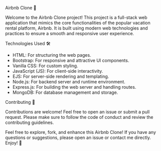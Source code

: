 Airbnb Clone 🏡

Welcome to the Airbnb Clone project! This project is a full-stack web application that mimics the core functionalities of the popular vacation rental platform, Airbnb. It is built using modern web technologies and practices to ensure a smooth and responsive user experience. 

 Technologies Used 🛠️

- HTML: For structuring the web pages.
- Bootstrap: For responsive and attractive UI components.
- Vanilla CSS: For custom styling.
- JavaScript (JS): For client-side interactivity.
- EJS: For server-side rendering and templating.
- Node.js: For backend server and runtime environment.
- Express.js: For building the web server and handling routes.
- MongoDB: For database management and storage.


 Contributing 🤝

Contributions are welcome! Feel free to open an issue or submit a pull request. Please make sure to follow the code of conduct and review the contributing guidelines.

Feel free to explore, fork, and enhance this Airbnb Clone! If you have any questions or suggestions, please open an issue or contact me directly. Enjoy! 🎉
